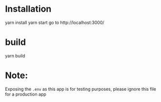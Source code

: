 # Installation
yarn install
yarn start
go to http://localhost:3000/

# build
yarn build

# Note:
Exposing the `.env` as this app is for testing purposes, please ignore this file for a production app
